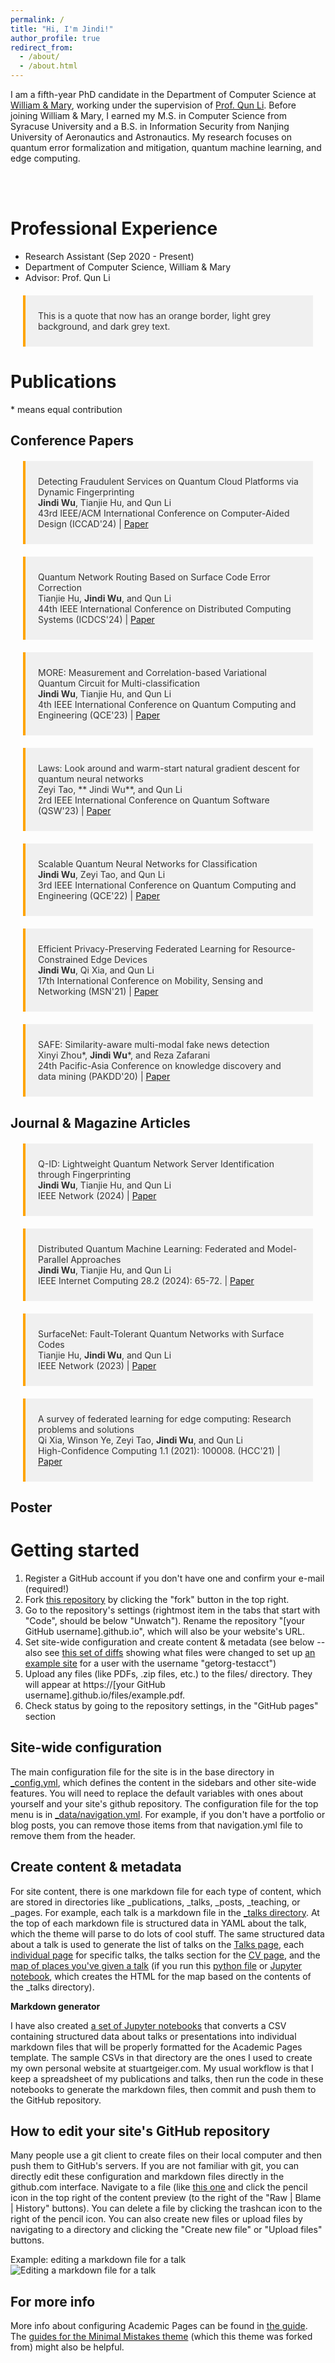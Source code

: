 ```yaml
---
permalink: /
title: "Hi, I'm Jindi!"
author_profile: true
redirect_from: 
  - /about/
  - /about.html
---
```


I am a fifth-year PhD candidate in the Department of Computer Science at [William & Mary](https://www.wm.edu/), working under the supervision of [Prof. Qun Li](https://www.cs.wm.edu/~liqun/). Before joining William & Mary, I earned my M.S. in Computer Science from Syracuse University and a B.S. in Information Security from Nanjing University of Aeronautics and Astronautics. My research focuses on quantum error formalization and mitigation, quantum machine learning, and edge computing.

<br>
<br>

Professional Experience
======

- Research Assistant (Sep 2020 - Present)
- Department of Computer Science, William & Mary
- Advisor: Prof. Qun Li

<style>
    blockquote {
        border-left: 4px solid #ffa500; /* Orange border */
        background-color: #f0f0f0; /* Light grey background */
        color: #333; /* Dark grey text color */
        padding: 10px 20px;
        margin: 20px;
    }
</style>

> This is a quote that now has an orange border, light grey background, and dark grey text.


Publications
======
\* means equal contribution

Conference Papers
------

> Detecting Fraudulent Services on Quantum Cloud Platforms via Dynamic Fingerprinting <br>
> **Jindi Wu**, Tianjie Hu, and Qun Li <br> 
> 43rd IEEE/ACM International Conference on Computer-Aided Design (ICCAD'24) \| [Paper](https://arxiv.org/pdf/2408.11203)

> Quantum Network Routing Based on Surface Code Error Correction <br>
>  Tianjie Hu, **Jindi Wu**, and Qun Li <br> 
> 44th IEEE International Conference on Distributed Computing Systems (ICDCS'24) \| [Paper](https://ieeexplore.ieee.org/stamp/stamp.jsp?arnumber=10631008)  

> MORE: Measurement and Correlation-based Variational Quantum Circuit for Multi-classification <br>
> **Jindi Wu**, Tianjie Hu, and Qun Li <br> 
> 4th IEEE International Conference on Quantum Computing and Engineering (QCE'23) \| [Paper](https://ieeexplore.ieee.org/stamp/stamp.jsp?arnumber=10313792)

> Laws: Look around and warm-start natural gradient descent for quantum neural networks <br>
>  Zeyi Tao, ** Jindi Wu**, and Qun Li <br> 
> 2rd IEEE International Conference on Quantum Software (QSW'23) \| [Paper](https://ieeexplore.ieee.org/stamp/stamp.jsp?arnumber=10234243)  

> Scalable Quantum Neural Networks for Classification <br>
> **Jindi Wu**, Zeyi Tao, and Qun Li <br> 
> 3rd IEEE International Conference on Quantum Computing and Engineering (QCE'22) \| [Paper](https://ieeexplore.ieee.org/stamp/stamp.jsp?arnumber=9951212)

> Efficient Privacy-Preserving Federated Learning for Resource-Constrained Edge Devices <br>
> **Jindi Wu**, Qi Xia, and Qun Li <br> 
> 17th International Conference on Mobility, Sensing and Networking (MSN'21) \| [Paper](https://par.nsf.gov/servlets/purl/10358911)

> SAFE: Similarity-aware multi-modal fake news detection <br>
> Xinyi Zhou\*, **Jindi Wu**\*, and Reza Zafarani <br> 
> 24th Pacific-Asia Conference on knowledge discovery and data mining (PAKDD'20) \| [Paper](https://www.ncbi.nlm.nih.gov/pmc/articles/PMC7206257/)






Journal & Magazine Articles
------

> Q-ID: Lightweight Quantum Network Server Identification through Fingerprinting <br>
> **Jindi Wu**, Tianjie Hu, and Qun Li <br> 
> IEEE Network (2024) \| [Paper](https://ieeexplore.ieee.org/stamp/stamp.jsp?arnumber=10530432)

> Distributed Quantum Machine Learning: Federated and Model-Parallel Approaches <br>
> **Jindi Wu**, Tianjie Hu, and Qun Li <br> 
> IEEE Internet Computing 28.2 (2024): 65-72. \| [Paper](https://ieeexplore.ieee.org/stamp/stamp.jsp?arnumber=10508212)

> SurfaceNet: Fault-Tolerant Quantum Networks with Surface Codes <br>
> Tianjie Hu, **Jindi Wu**, and Qun Li <br> 
> IEEE Network (2023) \| [Paper](https://ieeexplore.ieee.org/stamp/stamp.jsp?arnumber=10288502)

> A survey of federated learning for edge computing: Research problems and solutions <br>
> Qi Xia, Winson Ye, Zeyi Tao, **Jindi Wu**, and Qun Li <br> 
> High-Confidence Computing 1.1 (2021): 100008. (HCC'21) \| [Paper](https://www.sciencedirect.com/science/article/pii/S266729522100009X)


Poster
------


Getting started
======
1. Register a GitHub account if you don't have one and confirm your e-mail (required!)
1. Fork [this repository](https://github.com/academicpages/academicpages.github.io) by clicking the "fork" button in the top right. 
1. Go to the repository's settings (rightmost item in the tabs that start with "Code", should be below "Unwatch"). Rename the repository "[your GitHub username].github.io", which will also be your website's URL.
1. Set site-wide configuration and create content & metadata (see below -- also see [this set of diffs](http://archive.is/3TPas) showing what files were changed to set up [an example site](https://getorg-testacct.github.io) for a user with the username "getorg-testacct")
1. Upload any files (like PDFs, .zip files, etc.) to the files/ directory. They will appear at https://[your GitHub username].github.io/files/example.pdf.  
1. Check status by going to the repository settings, in the "GitHub pages" section

Site-wide configuration
------
The main configuration file for the site is in the base directory in [_config.yml](https://github.com/academicpages/academicpages.github.io/blob/master/_config.yml), which defines the content in the sidebars and other site-wide features. You will need to replace the default variables with ones about yourself and your site's github repository. The configuration file for the top menu is in [_data/navigation.yml](https://github.com/academicpages/academicpages.github.io/blob/master/_data/navigation.yml). For example, if you don't have a portfolio or blog posts, you can remove those items from that navigation.yml file to remove them from the header. 

Create content & metadata
------
For site content, there is one markdown file for each type of content, which are stored in directories like _publications, _talks, _posts, _teaching, or _pages. For example, each talk is a markdown file in the [_talks directory](https://github.com/academicpages/academicpages.github.io/tree/master/_talks). At the top of each markdown file is structured data in YAML about the talk, which the theme will parse to do lots of cool stuff. The same structured data about a talk is used to generate the list of talks on the [Talks page](https://academicpages.github.io/talks), each [individual page](https://academicpages.github.io/talks/2012-03-01-talk-1) for specific talks, the talks section for the [CV page](https://academicpages.github.io/cv), and the [map of places you've given a talk](https://academicpages.github.io/talkmap.html) (if you run this [python file](https://github.com/academicpages/academicpages.github.io/blob/master/talkmap.py) or [Jupyter notebook](https://github.com/academicpages/academicpages.github.io/blob/master/talkmap.ipynb), which creates the HTML for the map based on the contents of the _talks directory).

**Markdown generator**

I have also created [a set of Jupyter notebooks](https://github.com/academicpages/academicpages.github.io/tree/master/markdown_generator
) that converts a CSV containing structured data about talks or presentations into individual markdown files that will be properly formatted for the Academic Pages template. The sample CSVs in that directory are the ones I used to create my own personal website at stuartgeiger.com. My usual workflow is that I keep a spreadsheet of my publications and talks, then run the code in these notebooks to generate the markdown files, then commit and push them to the GitHub repository.

How to edit your site's GitHub repository
------
Many people use a git client to create files on their local computer and then push them to GitHub's servers. If you are not familiar with git, you can directly edit these configuration and markdown files directly in the github.com interface. Navigate to a file (like [this one](https://github.com/academicpages/academicpages.github.io/blob/master/_talks/2012-03-01-talk-1.md) and click the pencil icon in the top right of the content preview (to the right of the "Raw | Blame | History" buttons). You can delete a file by clicking the trashcan icon to the right of the pencil icon. You can also create new files or upload files by navigating to a directory and clicking the "Create new file" or "Upload files" buttons. 

Example: editing a markdown file for a talk
![Editing a markdown file for a talk](/images/editing-talk.png)

For more info
------
More info about configuring Academic Pages can be found in [the guide](https://academicpages.github.io/markdown/). The [guides for the Minimal Mistakes theme](https://mmistakes.github.io/minimal-mistakes/docs/configuration/) (which this theme was forked from) might also be helpful.
